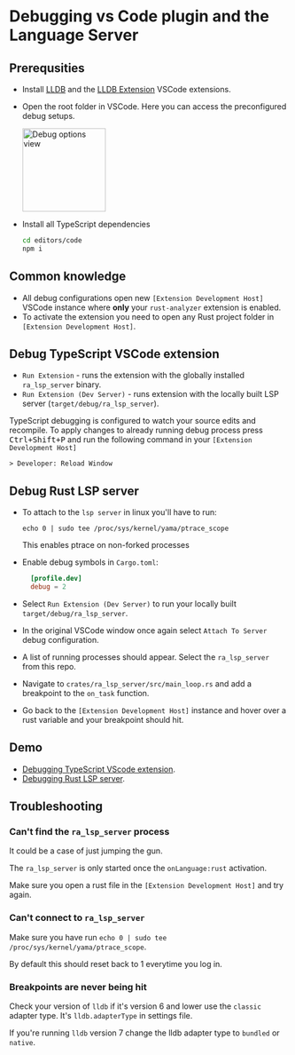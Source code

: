 # Debugging vs Code plugin and the Language Server

## Prerequsities

- Install [LLDB](https://lldb.llvm.org/) and the [LLDB Extension](https://marketplace.visualstudio.com/items?itemName=vadimcn.vscode-lldb) VSCode extensions.
- Open the root folder in VSCode. Here you can access the preconfigured debug setups.

  <img height=150px src="https://user-images.githubusercontent.com/36276403/74611090-92ec5380-5101-11ea-8a41-598f51f3f3e3.png" alt="Debug options view">

- Install all TypeScript dependencies
  ```bash
  cd editors/code
  npm i
  ```

## Common knowledge

* All debug configurations open new `[Extension Development Host]` VSCode instance
where **only** your `rust-analyzer` extension is enabled.
* To activate the extension you need to open any Rust project folder in `[Extension Development Host]`.


## Debug TypeScript VSCode extension

- `Run Extension` - runs the extension with the globally installed `ra_lsp_server` binary.
- `Run Extension (Dev Server)` - runs extension with the locally built LSP server (`target/debug/ra_lsp_server`).

TypeScript debugging is configured to watch your source edits and recompile.
To apply changes to already running debug process press <kbd>Ctrl+Shift+P</kbd> and run the following command in your `[Extension Development Host]`

```
> Developer: Reload Window
```

## Debug Rust LSP server

- To attach to the `lsp server` in linux you'll have to run:

  ```
  echo 0 | sudo tee /proc/sys/kernel/yama/ptrace_scope
  ```

  This enables ptrace on non-forked processes

- Enable debug symbols in `Cargo.toml`:
  ```toml
    [profile.dev]
    debug = 2
  ```

- Select `Run Extension (Dev Server)` to run your locally built `target/debug/ra_lsp_server`.

- In the original VSCode window once again select `Attach To Server` debug configuration.

- A list of running processes should appear. Select the `ra_lsp_server` from this repo.

- Navigate to `crates/ra_lsp_server/src/main_loop.rs` and add a breakpoint to the `on_task` function.

- Go back to the `[Extension Development Host]` instance and hover over a rust variable and your breakpoint should hit.

## Demo

- [Debugging TypeScript VScode extension](https://www.youtube.com/watch?v=T-hvpK6s4wM).
- [Debugging Rust LSP server](https://www.youtube.com/watch?v=EaNb5rg4E0M).

## Troubleshooting

### Can't find the `ra_lsp_server` process

It could be a case of just jumping the gun.

The `ra_lsp_server` is only started once the `onLanguage:rust` activation.

Make sure you open a rust file in the `[Extension Development Host]` and try again.

### Can't connect to `ra_lsp_server`

Make sure you have run `echo 0 | sudo tee /proc/sys/kernel/yama/ptrace_scope`.

By default this should reset back to 1 everytime you log in.

### Breakpoints are never being hit

Check your version of `lldb` if it's version 6 and lower use the `classic` adapter type.
It's `lldb.adapterType` in settings file.

If you're running `lldb` version 7 change the lldb adapter type to `bundled` or `native`.

